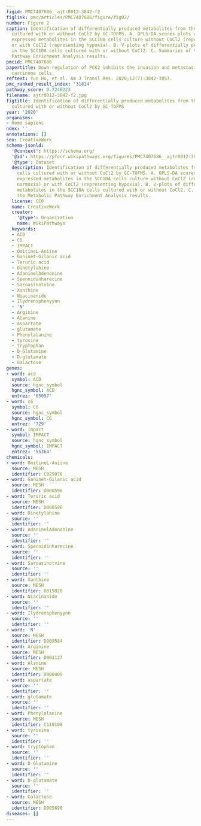 ```yaml
---
figid: PMC7407686__ajtr0012-3842-f2
figlink: pmc/articles/PMC7407686/figure/fig02/
number: Figure 2
caption: Identification of differentially produced metabolites from the SCC10A cells
  cultured with or without CoCl2 by GC-TOFMS. A. OPLS-DA scores plots of differentially
  expressed metabolites in the SCC10A cells culture without CoCl2 (representing normoxia)
  or with CoCl2 (representing hypoxia). B. V-plots of differentially produced metabolites
  in the SCC10A cells cultured with or without CoCl2. C. Summaries of the Metabolic
  Pathway Enrichment Analysis results.
pmcid: PMC7407686
papertitle: Down-regulation of PCK2 inhibits the invasion and metastasis of laryngeal
  carcinoma cells.
reftext: Yun Hu, et al. Am J Transl Res. 2020;12(7):3842-3857.
pmc_ranked_result_index: '31814'
pathway_score: 0.7240223
filename: ajtr0012-3842-f2.jpg
figtitle: Identification of differentially produced metabolites from the SCC10A cells
  cultured with or without CoCl2 by GC-TOFMS
year: '2020'
organisms:
- Homo sapiens
ndex: ''
annotations: []
seo: CreativeWork
schema-jsonld:
  '@context': https://schema.org/
  '@id': https://pfocr.wikipathways.org/figures/PMC7407686__ajtr0012-3842-f2.html
  '@type': Dataset
  description: Identification of differentially produced metabolites from the SCC10A
    cells cultured with or without CoCl2 by GC-TOFMS. A. OPLS-DA scores plots of differentially
    expressed metabolites in the SCC10A cells culture without CoCl2 (representing
    normoxia) or with CoCl2 (representing hypoxia). B. V-plots of differentially produced
    metabolites in the SCC10A cells cultured with or without CoCl2. C. Summaries of
    the Metabolic Pathway Enrichment Analysis results.
  license: CC0
  name: CreativeWork
  creator:
    '@type': Organization
    name: WikiPathways
  keywords:
  - ACD
  - C6
  - IMPACT
  - OmitineL-Aniine
  - Ganinet-Gilanic acid
  - Teruric acid
  - Dinetylahine
  - AdaninelAdenonine
  - Spennidinharecine
  - Saroasinotvine
  - Xanthine
  - Niacinanide
  - Ilydrensphenyynn
  - 'N'
  - Arginine
  - Alanine
  - aspartate
  - glutamate
  - Phenylalanine
  - tyrosine
  - tryptophan
  - D-Glutamine
  - D-glutamate
  - Galactose
genes:
- word: acd
  symbol: ACD
  source: hgnc_symbol
  hgnc_symbol: ACD
  entrez: '65057'
- word: с6
  symbol: C6
  source: hgnc_symbol
  hgnc_symbol: C6
  entrez: '729'
- word: Impact
  symbol: IMPACT
  source: hgnc_symbol
  hgnc_symbol: IMPACT
  entrez: '55364'
chemicals:
- word: OmitineL-Aniine
  source: MESH
  identifier: C025076
- word: Ganinet-Gilanic acid
  source: MESH
  identifier: D000596
- word: Teruric acid
  source: MESH
  identifier: D000596
- word: Dinetylahine
  source: ''
  identifier: ''
- word: AdaninelAdenonine
  source: ''
  identifier: ''
- word: Spennidinharecine
  source: ''
  identifier: ''
- word: Saroasinotvine
  source: ''
  identifier: ''
- word: Xanthine
  source: MESH
  identifier: D019820
- word: Niacinanide
  source: ''
  identifier: ''
- word: Ilydrensphenyynn
  source: ''
  identifier: ''
- word: 'N'
  source: MESH
  identifier: D009584
- word: Arginine
  source: MESH
  identifier: D001127
- word: Alanine
  source: MESH
  identifier: D000409
- word: aspartate
  source: ''
  identifier: ''
- word: glutamate
  source: ''
  identifier: ''
- word: Phenylalanine
  source: MESH
  identifier: C119108
- word: tyrosine
  source: ''
  identifier: ''
- word: tryptophan
  source: ''
  identifier: ''
- word: D-Glutamine
  source: ''
  identifier: ''
- word: D-glutamate
  source: ''
  identifier: ''
- word: Galactose
  source: MESH
  identifier: D005690
diseases: []
---
```

